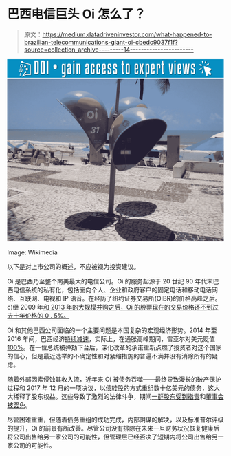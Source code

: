 # 巴西电信巨头 Oi 怎么了？

> 原文：<https://medium.datadriveninvestor.com/what-happened-to-brazilian-telecommunications-giant-oi-cbedc9037f1f?source=collection_archive---------14----------------------->

[![](img/aa3866c671aed3472ac7cf0fd8a34952.png)](http://www.track.datadriveninvestor.com/1B9E)![](img/92ce19f472c419b41a58f1ad1d645627.png)

Image: Wikimedia

以下是对上市公司的概述，不应被视为投资建议。

Oi 是巴西乃至整个南美最大的电信公司。Oi 的服务起源于 20 世纪 90 年代末巴西电信系统的私有化，包括面向个人、企业和政府客户的固定电话和移动电话网络、互联网、电视和 IP 语音。在经历了纽约证券交易所(OIBR)的价格高峰之后。c)继 2009 年[和 2013 年](https://oglobo.globo.com/economia/apos-brasil-telecom-oi-ja-sonha-com-tim-brasil-3572554)[的大规模并购之后，Oi 的股票现在的交易价格还不到过去十年价格的 0 . 5%。](http://economia.terra.com.br/uniao-de-oi-e-portugal-tel-cria-empresa-com-receita-de-quase-r40-bi,01c877f273971410VgnCLD2000000dc6eb0aRCRD.html)

Oi 和其他巴西公司面临的一个主要问题是本国复杂的宏观经济形势。2014 年至 2016 年间，巴西经济[持续减速](https://tradingeconomics.com/brazil/gdp)，实际上，在通胀高峰期间，雷亚尔对美元贬值[100%](https://tradingeconomics.com/brazil/currency)。在一位总统被弹劾下台后，深化改革的承诺重新点燃了投资者对这个国家的信心，但是最近选举的不确定性和对紧缩措施的普遍不满并没有消除所有的疑虑。

随着外部因素侵蚀其收入流，近年来 Oi 被债务吞噬——最终导致漫长的破产保护过程和 2017 年 12 月的一项决议，以[债转股](https://www.reuters.com/article/us-oi-restructuring/brazils-oi-approves-debt-for-equity-swap-legal-wrangles-continue-idUSKCN1GI1JK)的方式重组数十亿美元的债务，这大大稀释了股东权益。这些导致了激烈的法律斗争，期间[一群股东受到指责](https://www.reuters.com/article/oi-restructuring-pharol/brazils-oi-wins-ruling-in-battle-with-shareholder-pharol-idUSL1N1QW0JY)和[董事会被罢免](https://www.cnbc.com/2018/08/02/reuters-america-update-1-brazils-oi-proposes-new-board-for-shareholders-meeting.html)。

尽管困难重重，但随着债务重组的成功完成，内部阴谋的解决，以及标准普尔评级的提升，Oi 的前景有所改善。尽管公司没有排除在未来一旦财务状况恢复健康后将公司出售给另一家公司的可能性，但管理层已经否决了短期内将公司出售给另一家公司的可能性。